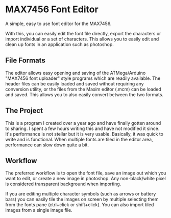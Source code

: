 # MAX7456 Font Editor
A simple, easy to use font editor for the MAX7456.

With this, you can easily edit the font file directly, export the characters or import individual or a set of characters. This allows you to easily edit and clean up fonts in an application such as photoshop.

## File Formats
The editor allows easy opening and saving of the ATMega/Arduino "MAX7456 font uploader" style programs which are readily available. The header files can be easily loaded and saved without requiring any conversion utility, or the files from the Maxim editor (.mcm) can be loaded and saved. This allows you to also easily convert between the two formats.

## The Project
This is a program I created over a year ago and have finally gotten around to sharing. I spent a few hours writing this and have not modified it since. It's performance is not stellar but it is very usable. Basically, it was quick to write and is functional. When multiple fonts are tiled in the editor area, performance can slow down quite a bit.

## Workflow 
The preferred workflow is to open the font file, save an image out which you want to edit, or create a new image in photoshop. Any non-black/white pixel is considered transparent background when importing.

If you are editing multiple character symbols (such as arrows or battery bars) you can easily tile the images on screen by multiple selecting them from the fonts pane (ctrl+click or shift+click). You can also import tiled images from a single image file.
